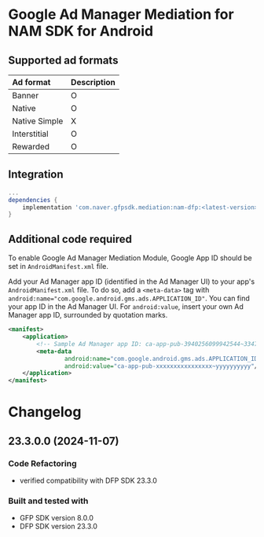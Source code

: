 # Google Ad Manager Mediation for NAM SDK for Android

## Supported ad formats

| Ad format     | Description |
|:--------------|:------------|
| Banner        | O           |
| Native        | O           |
| Native Simple | X           |
| Interstitial  | O           |
| Rewarded      | O           |

## Integration

```gradle
...
dependencies {
    implementation 'com.naver.gfpsdk.mediation:nam-dfp:<latest-version>'  
}
```

## Additional code required

To enable Google Ad Manager Mediation Module, Google App ID should be set in `AndroidManifest.xml` file.

Add your Ad Manager app ID (identified in the Ad Manager UI) to your app's `AndroidManifest.xml` file. 
To do so, add a `<meta-data>` tag with `android:name="com.google.android.gms.ads.APPLICATION_ID"`. 
You can find your app ID in the Ad Manager UI. For `android:value`, insert your own Ad Manager app ID, surrounded by quotation marks.

```xml
<manifest>
    <application>
        <!-- Sample Ad Manager app ID: ca-app-pub-3940256099942544~3347511713 -->
        <meta-data
                android:name="com.google.android.gms.ads.APPLICATION_ID"
                android:value="ca-app-pub-xxxxxxxxxxxxxxxx~yyyyyyyyyy"/>
    </application>
</manifest>
```

# Changelog

## 23.3.0.0 (2024-11-07)

### Code Refactoring

* verified compatibility with DFP SDK 23.3.0 

### Built and tested with
- GFP SDK version 8.0.0
- DFP SDK version 23.3.0
